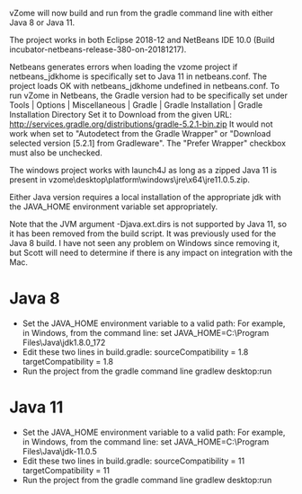 vZome will now build and run from the gradle command line with either Java 8 or Java 11.

The project works in both Eclipse 2018-12 and NetBeans IDE 10.0 (Build incubator-netbeans-release-380-on-20181217).

Netbeans generates errors when loading the vzome project if netbeans_jdkhome is specifically set to Java 11 in netbeans.conf. 
The project loads OK with netbeans_jdkhome undefined in netbeans.conf.
To run vZome in Netbeans, the Gradle version had to be specifically set under 
  Tools | Options | Miscellaneous | Gradle | Gradle Installation | Gradle Installation Directory
Set it to Download from the given URL: http://services.gradle.org/distributions/gradle-5.2.1-bin.zip
It would not work when set to "Autodetect from the Gradle Wrapper" or "Download selected version [5.2.1] from Gradleware".
The "Prefer Wrapper" checkbox must also be unchecked.

The windows project works with launch4J as long as a zipped Java 11 is present in vzome\desktop\platform\windows\jre\x64\jre11.0.5.zip.

Either Java version requires a local installation of the appropriate jdk with the JAVA_HOME environment variable set appropriately.

Note that the JVM argument -Djava.ext.dirs is not supported by Java 11, so it has been removed from the build script. It was previously used for the Java 8 build. I have not seen any problem on Windows since removing it, but Scott will need to determine if there is any impact on integration with the Mac.

Java 8
======
* Set the JAVA_HOME environment variable to a valid path:
	For example, in Windows, from the command line: 
		set JAVA_HOME=C:\Program Files\Java\jdk1.8.0_172
* Edit these two lines in build.gradle:
    sourceCompatibility = 1.8
    targetCompatibility = 1.8
* Run the project from the gradle command line
    gradlew desktop:run
	
Java 11
=======
* Set the JAVA_HOME environment variable to a valid path:
	For example, in Windows, from the command line: 
		set JAVA_HOME=C:\Program Files\Java\jdk-11.0.5
* Edit these two lines in build.gradle:
    sourceCompatibility = 11
    targetCompatibility = 11
* Run the project from the gradle command line
    gradlew desktop:run
